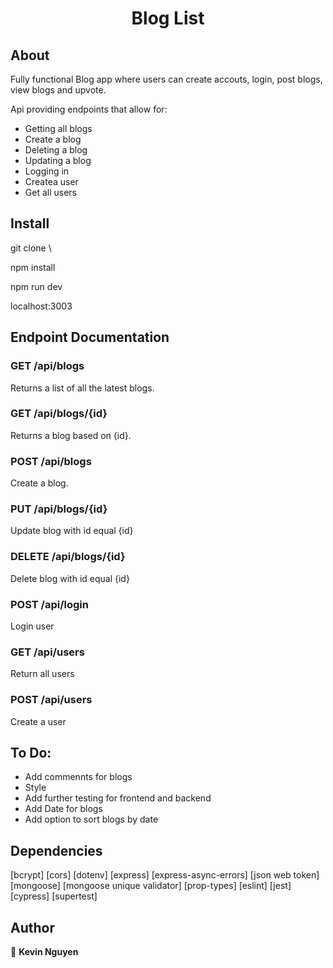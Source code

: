 <h1 align="center">Blog List</h1>

## About

Fully functional Blog app where users can create accouts, login, post blogs, view blogs and upvote.



Api providing endpoints that allow for:

- Getting all blogs
- Create a blog
- Deleting a blog
- Updating a blog
- Logging in
- Createa user
- Get all users

## Install

git clone \

npm install

npm run dev

localhost:3003

## Endpoint Documentation

### GET /api/blogs

Returns a list of all the latest blogs.


### GET /api/blogs/{id}

Returns a blog based on {id}.

### POST /api/blogs

Create a blog.


### PUT /api/blogs/{id}

Update blog with id equal {id}

### DELETE /api/blogs/{id}

Delete blog with id equal {id}

### POST /api/login

Login user

### GET /api/users

Return all users

### POST /api/users

Create a user



## To Do:

- Add commennts for blogs
- Style
- Add further testing for frontend and backend
- Add Date for blogs
- Add option to sort blogs by date

## Dependencies
[bcrypt]
[cors]
[dotenv]
[express]
[express-async-errors]
[json web token]
[mongoose]
[mongoose unique validator]
[prop-types]
[eslint]
[jest]
[cypress]
[supertest]

## Author

👤 **Kevin Nguyen**
